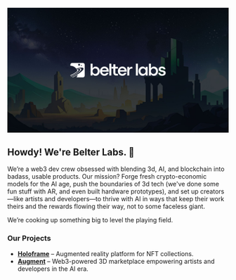 ![Splash Image](https://raw.githubusercontent.com/Belter-Labs/.github/main/profile/splash-image.jpg)

## Howdy! We're Belter Labs. 👋

We’re a web3 dev crew obsessed with blending 3d, AI, and blockchain into badass, usable products. Our mission? Forge fresh crypto-economic models for the AI age, push the boundaries of 3d tech (we've done some fun stuff with AR, and even built hardware prototypes), and set up creators—like artists and developers—to thrive with AI in ways that keep their work theirs and the rewards flowing their way, not to some faceless giant. 

We’re cooking up something big to level the playing field.

### Our Projects  
- <a href="https://www.holoframe.io/" target="_blank"><strong>Holoframe</strong></a> – Augmented reality platform for NFT collections.  
- <a href="https://tryaugment.io/" target="_blank"><strong>Augment</strong></a> – Web3-powered 3D marketplace empowering artists and developers in the AI era.

